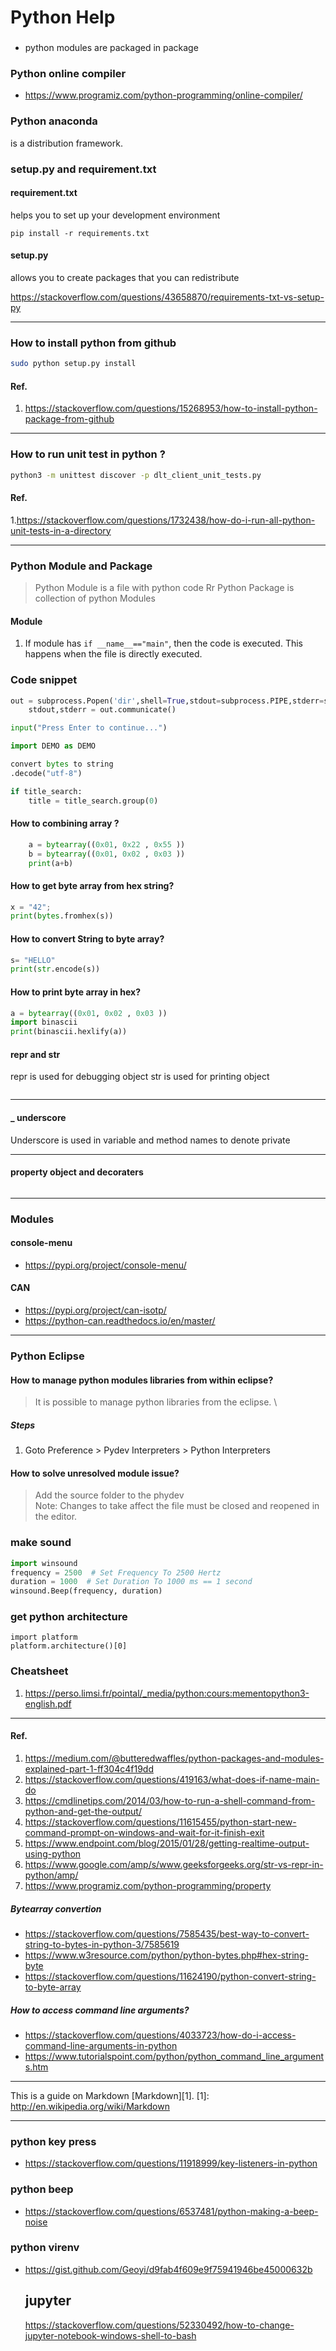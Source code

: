 # Python Help
###
* python modules are packaged in package
### Python online compiler
* https://www.programiz.com/python-programming/online-compiler/
### Python anaconda
is a distribution framework.

### setup.py and requirement.txt
#### requirement.txt
helps you to set up your development environment
```
pip install -r requirements.txt
```
#### setup.py 
allows you to create packages that you can redistribute

https://stackoverflow.com/questions/43658870/requirements-txt-vs-setup-py
***
### How to install python from github
```bash
sudo python setup.py install
```
#### Ref.
1. https://stackoverflow.com/questions/15268953/how-to-install-python-package-from-github
***
### How to run unit test in python ?
```bash
python3 -m unittest discover -p dlt_client_unit_tests.py 
```
#### Ref.
1.https://stackoverflow.com/questions/1732438/how-do-i-run-all-python-unit-tests-in-a-directory
* * *
### Python Module and Package
> Python Module is a file with python code
Rr
> Python Package is collection of python Modules
#### Module
1. If module has `if __name__=="main"`, then the code is executed.
   This happens when the file is directly executed.
### Code snippet
```python
out = subprocess.Popen('dir',shell=True,stdout=subprocess.PIPE,stderr=subprocess.STDOUT )
    stdout,stderr = out.communicate()

input("Press Enter to continue...") 

import DEMO as DEMO

convert bytes to string 
.decode("utf-8") 

if title_search:
    title = title_search.group(0)
```
#### How to combining array ?
```python
    a = bytearray((0x01, 0x22 , 0x55 ))
    b = bytearray((0x01, 0x02 , 0x03 ))
    print(a+b)
```
#### How to get byte array from hex string?
```python
x = "42";
print(bytes.fromhex(s))
```
#### How to convert String to byte array?
```python
s= "HELLO"
print(str.encode(s))
```
#### How to print byte array in hex?
```python
a = bytearray((0x01, 0x02 , 0x03 ))
import binascii
print(binascii.hexlify(a))
```
#### __repr__ and __str__
repr is used for debugging object
str is used for printing object
```python

```
***
#### _ underscore
Underscore is used in variable and method names to denote private
***
#### property object and decoraters
``` python
```

***
### Modules
#### console-menu
* https://pypi.org/project/console-menu/  
#### CAN
* https://pypi.org/project/can-isotp/
* https://python-can.readthedocs.io/en/master/
***
### Python Eclipse
#### How to manage python modules libraries from within eclipse?
>  It is possible to manage python libraries from the eclipse. \
##### Steps
1. Goto Preference > Pydev Interpreters > Python Interpreters
#### How to solve unresolved module issue?
> Add the source folder to the phydev \
> Note: Changes to take affect the file must be closed and reopened
in the editor.
### make sound
```python
import winsound
frequency = 2500  # Set Frequency To 2500 Hertz
duration = 1000  # Set Duration To 1000 ms == 1 second
winsound.Beep(frequency, duration)
```
### get python architecture
```
import platform
platform.architecture()[0]

```
### Cheatsheet
1. https://perso.limsi.fr/pointal/_media/python:cours:mementopython3-english.pdf
* * *
#### Ref.
1. https://medium.com/@butteredwaffles/python-packages-and-modules-explained-part-1-ff304c4f19dd
1. https://stackoverflow.com/questions/419163/what-does-if-name-main-do
1. https://cmdlinetips.com/2014/03/how-to-run-a-shell-command-from-python-and-get-the-output/
1. https://stackoverflow.com/questions/11615455/python-start-new-command-prompt-on-windows-and-wait-for-it-finish-exit
1. https://www.endpoint.com/blog/2015/01/28/getting-realtime-output-using-python
1. https://www.google.com/amp/s/www.geeksforgeeks.org/str-vs-repr-in-python/amp/
1. https://www.programiz.com/python-programming/property
##### Bytearray convertion
* https://stackoverflow.com/questions/7585435/best-way-to-convert-string-to-bytes-in-python-3/7585619
* https://www.w3resource.com/python/python-bytes.php#hex-string-byte
* https://stackoverflow.com/questions/11624190/python-convert-string-to-byte-array
##### How to access command line arguments?
* https://stackoverflow.com/questions/4033723/how-do-i-access-command-line-arguments-in-python
* https://www.tutorialspoint.com/python/python_command_line_arguments.htm
***
This is a guide on Markdown [Markdown][1].
[1]: http://en.wikipedia.org/wiki/Markdown
*** 

### python key press
* https://stackoverflow.com/questions/11918999/key-listeners-in-python

### python beep
* https://stackoverflow.com/questions/6537481/python-making-a-beep-noise

### python virenv
* https://gist.github.com/Geoyi/d9fab4f609e9f75941946be45000632b

  ## jupyter
  https://stackoverflow.com/questions/52330492/how-to-change-jupyter-notebook-windows-shell-to-bash
